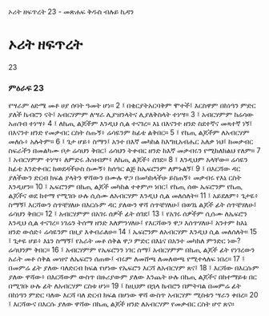 ﻿
 ኦሪት ዘፍጥረት 23 - መጽሐፍ ቅዱስ ብሉይ ኪዳን
# ኦሪት ዘፍጥረት
23
### ምዕራፍ 23
የሣራም ዕድሜ መቶ ሀያ ሰባት ዓመት ሆነ።
2 ፤ በቂርያትአርባቅም ሞተች፤ እርስዋም በከነዓን ምድር ያለች ኬብሮን ናት፤ አብርሃምም ለሣራ ሊያዝንላትና ሊያለቅስላት ተነሣ።
3 ፤ አብርሃምም ከሬሳው አጠገብ ተነሣ፥
4 ፤ ለኬጢ ልጆችም እንዲህ ሲል ተናገረ። እኔ በእናንተ ዘንድ ስደተኛና መጻተኛ ነኝ፤ በእናንተ ዘንድ የመቃብር ርስት ስጡኝ፥ ሬሳዬንም ከፊቴ ልቅበር።
5 ፤ የኬጢ ልጆችም ለአብርሃም መለሱ፥ አሉትም።
6 ፤ ጌታ ሆይ፥ ስማን፤ አንተ በእኛ መካከል ከእግዚአብሔር አለቃ ነህ፤ ከመቃብር ስፍራችን በመልካሙ ቦታ ሬሳህን ቅበር፤ ሬሳህን ትቀብር ዘንድ ከእኛ መቃብሩን የሚከለክልህ የለም።
7 ፤ አብርሃምም ተነሣ፥ ለምድሩ ሕዝብም፥ ለኬጢ ልጆች፥ ሰገደ።
8 ፤ እንዲህም አላቸው። ሬሳዬን ከፊቴ እንድቀብር ከወደዳችሁስ ስሙኝ፥ ከሰዓር ልጅ ከኤፍሮንም ለምኑልኝ፤
9 ፤ በእርሻው ዳር ያለችውን ድርብ ክፍል ያላትን ዋሻውን በሙሉ ዋጋ በመካከላችሁ ይስጠኝ፥ መቃብሩ የእኔ ርስት እንዲሆን።
10 ፤ ኤፍሮንም በኬጢ ልጆች መካከል ተቀምጦ ነበር፤ የኬጢ ሰው ኤፍሮንም የኬጢ ልጆችና ወደ ከተማ የሚገቡ ሁሉ ሲሰሙ ለአብርሃም እንዲህ ሲል መለሰለት።
11 ፤ አይደለም፥ ጌታዬ፥ ስማኝ፤ እርሻውን ሰጥቼሃለሁ በእርሱም ዳር ያለውን ዋሻ ሰጥቼሃለሁ፤ በወገኔ ልጆች ፊት ሰጥቼሃለሁ፤ ሬሳህን ቅበር።
12 ፤ አብርሃምም በአገሩ ሰዎች ፊት ሰገደ፤
13 ፤ የአገሩ ሰዎችም ሲሰሙ ለኤፍሮን እንዲህ ሲል ተናገረ። ነገሬን ትሰማ ዘንድ እለምንሃለሁ፤ የእርሻውን ዋጋ እሰጥሃለሁ፤ አንተም ከእኔ ዘንድ ውሰድ፥ ሬሳዬንም በዚያ እቀብራለሁ።
14 ፤ ኤፍሮንም ለአብርሃም እንዲህ ሲል መለሰለት።
15 ፤ ጌታዬ ሆይ፥ እኔን ስማኝ፤ የአራት መቶ ሰቅል ዋጋ ምድር በእኔና በአንተ መካክለ ምንድር ነው? ሬሳህንም ቅበር።
16 ፤ አብርሃምም የኤፍሮንን ነገር ሰማ፤ አብርሃምም በኬጢ ልጆች ፊት የነገረውን አራት መቶ ሰቅል መዝኖ ለኤፍሮን ሰጠው፤ ብሩም ለመሸጫ ለመለወጫ የሚተላለፍ ነበረ።
17 ፤ በመምሬ ፊት ያለው ባለድርብ ክፍል የሆነው የኤፍሮን እርሻ ለአብርሃም ጸና፤
18 ፤ እርሻው በእርሱም ያለው ዋሻው፥ በእርሻውም ውስጥ በዙሪያውም ያለው እንጨት ሁሉ በኬጢ ልጆችና በከተማይቱ በር በሚገቡ ሁሉ ፊት ለአብርሃም ርስቱ ሆነ።
19 ፤ ከዚህም በኋላ ኬብሮን በምትባል በመምሬ ፊት በከነዓን ምድር ባለው እርሻ ባለ ድርብ ክፍል በሆነው ዋሻ ውስጥ አብርሃም ሚስቱን ሣራን ቀበረ።
20 ፤ እርሻውና በእርሱ ያለው ዋሻው በኬጢ ልጆች ዘንድ ለአብርሃም የመቃብር ርስት ሆኖ ጸና። 
